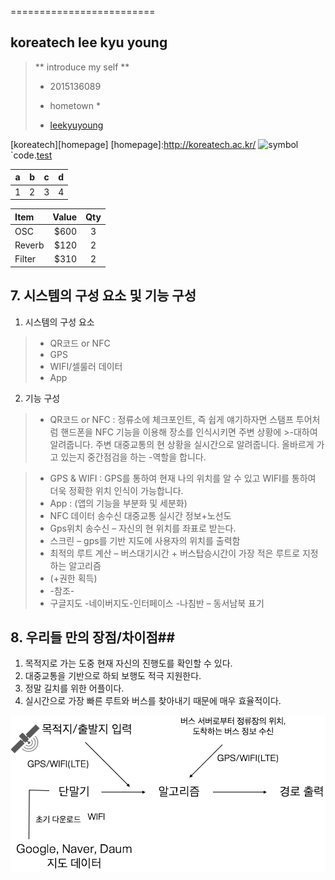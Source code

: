 =========================

koreatech lee kyu young
------------------
> ** introduce my self **
> - 2015136089
> * hometown *
> - [leekyuyoung](http://naver.com)

[koreatech][homepage]
[homepage]:http://koreatech.ac.kr/
![symbol](http://koreatech.ac.kr/kut_logo.gif)
`code.[test](http://test.net)
 
| a | b | c | d |
| ----- | ------- | ------ | ------ |
| 1 | 2 | 3 | 4 |

| Item     | Value | Qty   |
| :------- | ----: | :---: |
| OSC | $600 |  3   |
| Reverb    | $120   |  2   |
| Filter   | $310    |  2  |

## 7. 시스템의 구성 요소 및 기능 구성 ##
1)	시스템의 구성 요소
>-	QR코드 or NFC
>-	GPS
>-	WIFI/셀룰러 데이터
>-	App

2)	기능 구성
>-	QR코드 or NFC : 정류소에 체크포인트, 즉 쉽게 얘기하자면 스탬프 투어처럼 핸드폰을 NFC 기능을 이용해 장소를 인식시키면 주변 상황에 >-대하여 알려줍니다. 주변 대중교통의 현 상황을 실시간으로 알려줍니다. 올바르게 가고 있는지 중간점검을 하는 
>-역할을 합니다.

>-	GPS & WIFI : GPS를 통하여 현재 나의 위치를 알 수 있고 WIFI를 통하여 더욱 정확한 위치 인식이 가능합니다.
>-	App : (앱의 기능을 부분화 및 세분화)
>-	NFC 데이터 송수신 대중교통 실시간 정보+노선도
>-	Gps위치 송수신 – 자신의 현 위치를 좌표로 받는다.
>-	스크린 – gps를 기반 지도에 사용자의 위치를 출력함
>-	최적의 루트 계산 – 버스대기시간 + 버스탑승시간이 가장 적은 루트로 지정하는 알고리즘
>- (+권한 획득)
>- -참조-
>- 구글지도
>-네이버지도-인터페이스
>-나침반 – 동서남북 표기

## 8. 우리들 만의 장점/차이점##
1)	목적지로 가는 도중 현재 자신의 진행도를 확인할 수 있다.
2)	대중교통을 기반으로 하되 보행도 적극 지원한다.
3)	정말 길치를 위한 어플이다.
4)	실시간으로 가장 빠른 루트와 버스를 찾아내기 때문에 매우 효율적이다.






[![](KakaoTalk_20160607_222342212.png)](https://monetizejs.com/authorize?client_id=ESTHdCYOi18iLhhO&summary=true)
